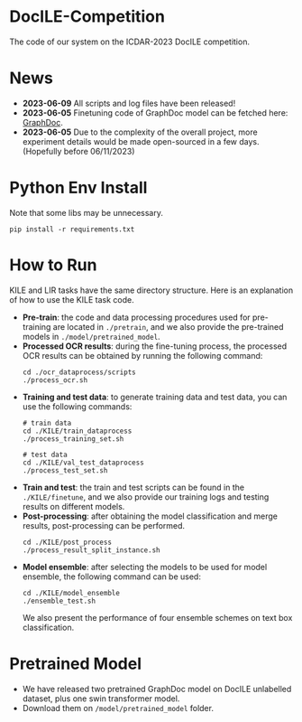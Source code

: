 # DocILE-Competition
The code of our system on the ICDAR-2023 DocILE competition.

# News
- **2023-06-09** All scripts and log files have been released!
- **2023-06-05** Finetuning code of GraphDoc model can be fetched here: [GraphDoc](https://github.com/ZZR8066/GraphDoc).
- **2023-06-05** Due to the complexity of the overall project, more experiment details would be made open-sourced in a few days. (Hopefully before 06/11/2023)

# Python Env Install
Note that some libs may be unnecessary.
```shell
pip install -r requirements.txt 
```

# How to Run
KILE and LIR tasks have the same directory structure. Here is an explanation of how to use the KILE task code.
* **Pre-train**: the code and data processing procedures used for pre-training are located in `./pretrain`, and we also provide the pre-trained models in `./model/pretrained_model`.
* **Processed OCR results**: during the fine-tuning process, the processed OCR results can be obtained by running the following command:
  ```shell
  cd ./ocr_dataprocess/scripts
  ./process_ocr.sh
  ```
* **Training and test data**: to generate training data and test data, you can use the following commands:
  ```shell
  # train data
  cd ./KILE/train_dataprocess
  ./process_training_set.sh

  # test data
  cd ./KILE/val_test_dataprocess
  ./process_test_set.sh
  ```
* **Train and test**: the train and test scripts can be found in the `./KILE/finetune`, and we also provide our training logs and testing results on different models.
* **Post-processing**: after obtaining the model classification and merge results, post-processing can be performed.
  ```shell
  cd ./KILE/post_process
  ./process_result_split_instance.sh
  ```
* **Model ensemble**: after selecting the models to be used for model ensemble, the following command can be used:
  ```shell
  cd ./KILE/model_ensemble
  ./ensemble_test.sh
  ```
  We also present the performance of four ensemble schemes on text box classification. 

# Pretrained Model

* We have released two pretrained GraphDoc model on DocILE unlabelled dataset, plus one swin transformer model. 
* Download them on `/model/pretrained_model` folder.

